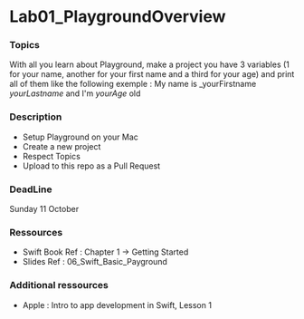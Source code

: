 # Lab01_PlaygroundOverview

###  Topics

With all you learn about Playground, make a project you have 3 variables (1 for your name, another for your first name and a third for your age) and print all of them like the following exemple : My name is _yourFirstname _yourLastname_ and I'm _yourAge_ old

### Description

* Setup Playground on your Mac
* Create a new project
* Respect Topics
* Upload to this repo as a Pull Request

### DeadLine

Sunday 11 October

### Ressources

* Swift Book Ref : Chapter 1 -> Getting Started 
* Slides Ref : 06_Swift_Basic_Payground

### Additional ressources 

* Apple : Intro to app development in Swift, Lesson 1 
